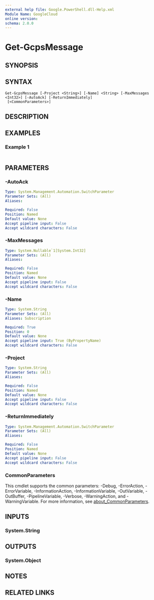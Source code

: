 ```yaml
---
external help file: Google.PowerShell.dll-Help.xml
Module Name: GoogleCloud
online version:
schema: 2.0.0
---
```


# Get-GcpsMessage

## SYNOPSIS


## SYNTAX

```
Get-GcpsMessage [-Project <String>] [-Name] <String> [-MaxMessages <Int32>] [-AutoAck] [-ReturnImmediately]
 [<CommonParameters>]
```

## DESCRIPTION


## EXAMPLES

### Example 1
```powershell

```



## PARAMETERS

### -AutoAck


```yaml
Type: System.Management.Automation.SwitchParameter
Parameter Sets: (All)
Aliases:

Required: False
Position: Named
Default value: None
Accept pipeline input: False
Accept wildcard characters: False
```

### -MaxMessages


```yaml
Type: System.Nullable`1[System.Int32]
Parameter Sets: (All)
Aliases:

Required: False
Position: Named
Default value: None
Accept pipeline input: False
Accept wildcard characters: False
```

### -Name


```yaml
Type: System.String
Parameter Sets: (All)
Aliases: Subscription

Required: True
Position: 0
Default value: None
Accept pipeline input: True (ByPropertyName)
Accept wildcard characters: False
```

### -Project


```yaml
Type: System.String
Parameter Sets: (All)
Aliases:

Required: False
Position: Named
Default value: None
Accept pipeline input: False
Accept wildcard characters: False
```

### -ReturnImmediately


```yaml
Type: System.Management.Automation.SwitchParameter
Parameter Sets: (All)
Aliases:

Required: False
Position: Named
Default value: None
Accept pipeline input: False
Accept wildcard characters: False
```

### CommonParameters
This cmdlet supports the common parameters: -Debug, -ErrorAction, -ErrorVariable, -InformationAction, -InformationVariable, -OutVariable, -OutBuffer, -PipelineVariable, -Verbose, -WarningAction, and -WarningVariable. For more information, see [about_CommonParameters](http://go.microsoft.com/fwlink/?LinkID=113216).

## INPUTS

### System.String

## OUTPUTS

### System.Object
## NOTES

## RELATED LINKS
